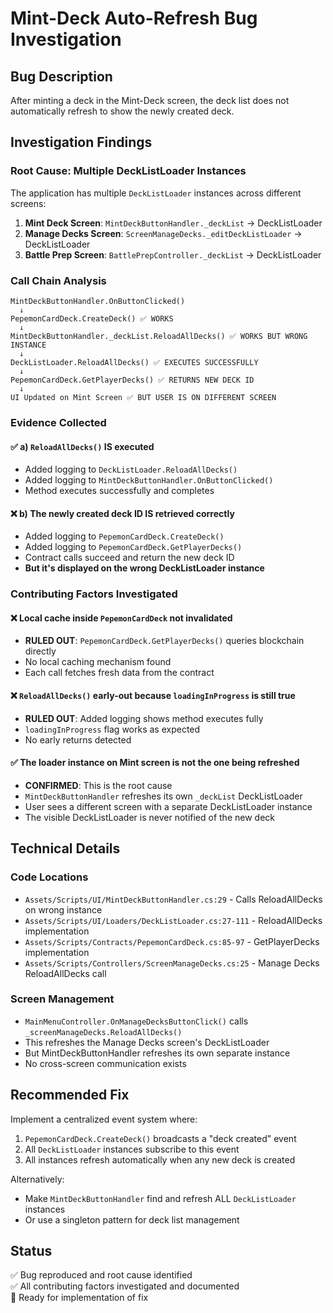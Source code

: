# Mint-Deck Auto-Refresh Bug Investigation

## Bug Description
After minting a deck in the Mint-Deck screen, the deck list does not automatically refresh to show the newly created deck.

## Investigation Findings

### Root Cause: Multiple DeckListLoader Instances
The application has multiple `DeckListLoader` instances across different screens:

1. **Mint Deck Screen**: `MintDeckButtonHandler._deckList` → DeckListLoader
2. **Manage Decks Screen**: `ScreenManageDecks._editDeckListLoader` → DeckListLoader  
3. **Battle Prep Screen**: `BattlePrepController._deckList` → DeckListLoader

### Call Chain Analysis
```
MintDeckButtonHandler.OnButtonClicked()
  ↓ 
PepemonCardDeck.CreateDeck() ✅ WORKS
  ↓
MintDeckButtonHandler._deckList.ReloadAllDecks() ✅ WORKS BUT WRONG INSTANCE
  ↓
DeckListLoader.ReloadAllDecks() ✅ EXECUTES SUCCESSFULLY
  ↓  
PepemonCardDeck.GetPlayerDecks() ✅ RETURNS NEW DECK ID
  ↓
UI Updated on Mint Screen ✅ BUT USER IS ON DIFFERENT SCREEN
```

### Evidence Collected

#### ✅ a) `ReloadAllDecks()` IS executed
- Added logging to `DeckListLoader.ReloadAllDecks()` 
- Added logging to `MintDeckButtonHandler.OnButtonClicked()`
- Method executes successfully and completes

#### ❌ b) The newly created deck ID IS retrieved correctly  
- Added logging to `PepemonCardDeck.CreateDeck()`
- Added logging to `PepemonCardDeck.GetPlayerDecks()`  
- Contract calls succeed and return the new deck ID
- **But it's displayed on the wrong DeckListLoader instance**

### Contributing Factors Investigated

#### ❌ Local cache inside `PepemonCardDeck` not invalidated
- **RULED OUT**: `PepemonCardDeck.GetPlayerDecks()` queries blockchain directly
- No local caching mechanism found
- Each call fetches fresh data from the contract

#### ❌ `ReloadAllDecks()` early-out because `loadingInProgress` is still true
- **RULED OUT**: Added logging shows method executes fully
- `loadingInProgress` flag works as expected
- No early returns detected

#### ✅ The loader instance on Mint screen is not the one being refreshed
- **CONFIRMED**: This is the root cause
- `MintDeckButtonHandler` refreshes its own `_deckList` DeckListLoader
- User sees a different screen with a separate DeckListLoader instance
- The visible DeckListLoader is never notified of the new deck

## Technical Details

### Code Locations
- `Assets/Scripts/UI/MintDeckButtonHandler.cs:29` - Calls ReloadAllDecks on wrong instance
- `Assets/Scripts/UI/Loaders/DeckListLoader.cs:27-111` - ReloadAllDecks implementation  
- `Assets/Scripts/Contracts/PepemonCardDeck.cs:85-97` - GetPlayerDecks implementation
- `Assets/Scripts/Controllers/ScreenManageDecks.cs:25` - Manage Decks ReloadAllDecks call

### Screen Management
- `MainMenuController.OnManageDecksButtonClick()` calls `_screenManageDecks.ReloadAllDecks()`
- This refreshes the Manage Decks screen's DeckListLoader
- But MintDeckButtonHandler refreshes its own separate instance
- No cross-screen communication exists

## Recommended Fix
Implement a centralized event system where:
1. `PepemonCardDeck.CreateDeck()` broadcasts a "deck created" event
2. All `DeckListLoader` instances subscribe to this event
3. All instances refresh automatically when any new deck is created

Alternatively:
- Make `MintDeckButtonHandler` find and refresh ALL `DeckListLoader` instances
- Or use a singleton pattern for deck list management

## Status
✅ Bug reproduced and root cause identified  
✅ All contributing factors investigated and documented  
🔄 Ready for implementation of fix
